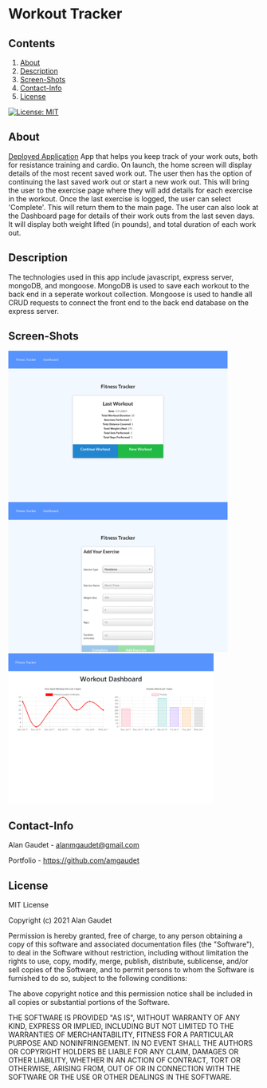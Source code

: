 # Workout Tracker

## Contents
1. [About](#About)
2. [Description](#Description)
3. [Screen-Shots](#Screen-Shots)
4. [Contact-Info](#Contact-Info)
5. [License](#License)

[![License: MIT](https://img.shields.io/badge/License-MIT-yellow.svg)](https://opensource.org/licenses/MIT)

## About
[Deployed Application](https://boiling-spire-57268.herokuapp.com/?id=60ece23d93c6950016d136eb)
App that helps you keep track of your work outs, both for resistance training and cardio. On launch, the home screen will display details of the most recent saved work out. The user then has the option of continuing the last saved work out or start a new work out. This will bring the user to the exercise page where they will add details for each exercise in the workout. Once the last exercise is logged, the user can select 'Complete'. This will return them to the main page. The user can also look at the Dashboard page for details of their work outs from the last seven days. It will display both weight lifted (in pounds), and total duration of each work out.

## Description
The technologies used in this app include javascript, express server, mongoDB, and mongoose. MongoDB is used to save each workout to the back end in a seperate workout collection. Mongoose is used to handle all CRUD requests to connect the front end to the back end database on the express server. 

## Screen-Shots
<img src="./public/images/workout-tracker-index.png" height=300 width="auto">
<img src="./public/images/workout-tracker-exercise.png" height=300 width="auto">
<img src="./public/images/workout-tracker-dash.png" height=300 width="auto">


## Contact-Info
Alan Gaudet - <alanmgaudet@gmail.com>

Portfolio - <https://github.com/amgaudet>

## License
MIT License

Copyright (c) 2021 Alan Gaudet

Permission is hereby granted, free of charge, to any person obtaining a copy
of this software and associated documentation files (the "Software"), to deal
in the Software without restriction, including without limitation the rights
to use, copy, modify, merge, publish, distribute, sublicense, and/or sell
copies of the Software, and to permit persons to whom the Software is
furnished to do so, subject to the following conditions:

The above copyright notice and this permission notice shall be included in all
copies or substantial portions of the Software.

THE SOFTWARE IS PROVIDED "AS IS", WITHOUT WARRANTY OF ANY KIND, EXPRESS OR
IMPLIED, INCLUDING BUT NOT LIMITED TO THE WARRANTIES OF MERCHANTABILITY,
FITNESS FOR A PARTICULAR PURPOSE AND NONINFRINGEMENT. IN NO EVENT SHALL THE
AUTHORS OR COPYRIGHT HOLDERS BE LIABLE FOR ANY CLAIM, DAMAGES OR OTHER
LIABILITY, WHETHER IN AN ACTION OF CONTRACT, TORT OR OTHERWISE, ARISING FROM,
OUT OF OR IN CONNECTION WITH THE SOFTWARE OR THE USE OR OTHER DEALINGS IN THE
SOFTWARE.

